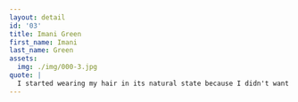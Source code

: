 ```yaml
---
layout: detail
id: '03'
title: Imani Green
first_name: Imani
last_name: Green
assets:
  img: ./img/000-3.jpg
quote: |
  I started wearing my hair in its natural state because I didn't want to "tame" my hair anymore. It's perfect the way it is.
---
```

